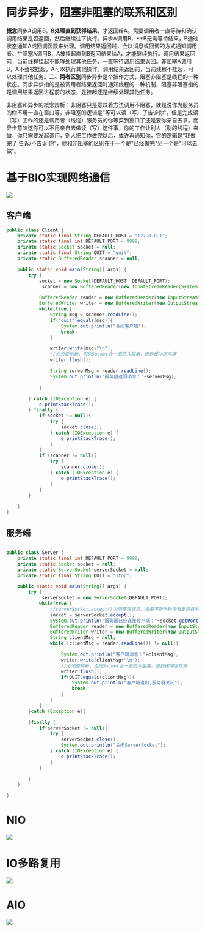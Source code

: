 # 同步异步，阻塞非阻塞的联系和区别

**概念**同步A调用B，**B处理直到获得结果**，才返回给A。需要调用者一直等待和确认调用结果是否返回，然后继续往下执行。异步A调用B，**B无需等待结果，B通过状态通知A或回调函数来处理。调用结果返回时，会以消息或回调的方式通知调用者。**阻塞A调用B，A被挂起直到B返回结果给A，才能继续执行。调用结果返回前，当前线程挂起不能够处理其他任务，一直等待调用结果返回。非阻塞A调用B，A不会被挂起，A可以执行其他操作。调用结果返回前，当前线程不挂起，可以处理其他任务。**二、两者区别**同步异步是个操作方式，阻塞非阻塞是线程的一种状态。同步异步指的是被调用者结果返回时通知线程的一种机制，阻塞非阻塞指的是调用结果返回进程前的状态，是挂起还是继续处理其他任务。



非阻塞和异步的概念辨析：非阻塞只是意味着方法调用不阻塞，就是说作为服务员的你不用一直在窗口等，非阻塞的逻辑是"等可以读（写）了告诉你"，但是完成读（写）工作的还是调用者（线程）服务员的你等菜到窗口了还是要你亲自去拿。而异步意味这你可以不用亲自去做读（写）这件事，你的工作让别人（别的线程）来做，你只需要发起调用，别人把工作做完以后，或许再通知你，它的逻辑是“我做完了 告诉/不告诉 你”，他和非阻塞的区别在于一个是"已经做完"另一个是"可以去做"。







# 基于BIO实现网络通信

![](https://gitee.com/little_broken_child_9527/images/raw/master/20200517225910.png)

## 客户端

```java
public class Client {
    private static final String DEFAULT_HOST = "127.0.0.1";
    private static final int DEFAULT_PORT = 9999;
    private static Socket socket = null;
    private static final String QUIT = "quit";
    private static BufferedReader scanner = null;

    public static void main(String[] args) {
        try {
            socket = new Socket(DEFAULT_HOST, DEFAULT_PORT);
             scanner = new BufferedReader(new InputStreamReader(System.in));

            BufferedReader reader = new BufferedReader(new InputStreamReader(socket.getInputStream()));
            BufferedWriter writer = new BufferedWriter(new OutputStreamWriter(socket.getOutputStream()));
            while(true){
                String msg = scanner.readLine();
                if("quit".equals(msg)){
                    System.out.println("关闭客户端");
                    break;
                }

                writer.write(msg+"\n");
                //必须要刷新，否则Socket会一直陷入阻塞，直到缓冲区存满
                writer.flush();

                String serverMsg = reader.readLine();
                System.out.println("服务器返回消息："+serverMsg);

            }

        } catch (IOException e) {
            e.printStackTrace();
        } finally {
            if(socket != null){
                try {
                    socket.close();
                } catch (IOException e) {
                    e.printStackTrace();
                }
            }
            if (scanner != null){
                try {
                    scanner.close();
                } catch (IOException e) {
                    e.printStackTrace();
                }
            }
        }

    }
}

```







## 服务端

```java

public class Server {
    private static final int DEFAULT_PORT = 9999;
    private static Socket socket = null;
    private static ServerSocket serverSocket = null;
    private static final String QUIT = "stop";

    public static void main(String[] args) {
        try {
             serverSocket = new ServerSocket(DEFAULT_PORT);
            while(true){
                //serverSocket.accept()为阻塞性调用，需要不断地轮询看是否有响应
                socket = serverSocket.accept();
                System.out.println("服务器已经连接客户端："+socket.getPort());
                BufferedReader reader = new BufferedReader(new InputStreamReader(socket.getInputStream()));
                BufferedWriter writer = new BufferedWriter(new OutputStreamWriter(socket.getOutputStream()));
                String clientMsg = null;
                while((clientMsg = reader.readLine()) != null){

                    System.out.println("客户端消息："+clientMsg);
                    writer.write(clientMsg+"\n");
                    //必须要刷新，否则Socket会一直陷入阻塞，直到缓冲区存满
                    writer.flush();
                    if(QUIT.equals(clientMsg)){
                        System.out.println("客户端退出,服务器关闭");
                        break;
                    }
                }
            }
        }catch (Exception e){

        }finally {
            if(serverSocket != null){
                try {
                    serverSocket.close();
                    System.out.println("关闭ServerSocket");
                } catch (IOException e) {
                    e.printStackTrace();
                }
            }

        }
    }

}

```



# NIO

![](https://gitee.com/little_broken_child_9527/images/raw/master/20200517225911.png)





# IO多路复用

![](https://gitee.com/little_broken_child_9527/images/raw/master/20200517225912.png)



# AIO

![](https://gitee.com/little_broken_child_9527/images/raw/master/20200517225913.png)

